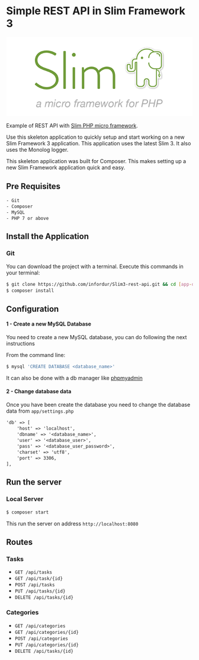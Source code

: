 # Simple REST API in Slim Framework 3

<p align="center">
	<img src="extras/img/slim-logo.png">
</p>

Example of REST API with [Slim PHP micro framework](http://www.slimframework.com).


Use this skeleton application to quickly setup and start working on a new Slim Framework 3 application. This application uses the latest Slim 3. It also uses the Monolog logger.

This skeleton application was built for Composer. This makes setting up a new Slim Framework application quick and easy.

## Pre Requisites
    - Git
    - Composer
    - MySQL
    - PHP 7 or above

## Install the Application

### Git

You can download the project with a terminal.
Execute this commands in your terminal:

```bash
$ git clone https://github.com/infordur/Slim3-rest-api.git && cd [app-dir-name]
$ composer install
```

## Configuration

#### 1 - Create a new MySQL Database

You need to create a new MySQL database, you can do following the next instructions

From the command line:

```bash
$ mysql 'CREATE DATABASE <database_name>'
```

It can also be done with a db manager like [phpmyadmin](#https://www.phpmyadmin.net/)

#### 2 - Change database data

Once you have been create the database you need to change the database data from `app/settings.php`

```
'db' => [
	'host' => 'localhost',
	'dbname' => '<database_name>',
	'user' => '<database_user>',
	'pass' => '<database_user_password>',
	'charset' => 'utf8',
	'port' => 3306,
],
```

## Run the server

### Local Server

```bash
$ composer start
```
This run the server on address ```http://localhost:8080```


## Routes

### Tasks

- `GET /api/tasks`
- `GET /api/task/{id}`
- `POST /api/tasks`
- `PUT /api/tasks/{id}`
- `DELETE /api/tasks/{id}`

### Categories

- `GET /api/categories`
- `GET /api/categories/{id}`
- `POST /api/categories`
- `PUT /api/categories/{id}`
- `DELETE /api/tasks/{id}`